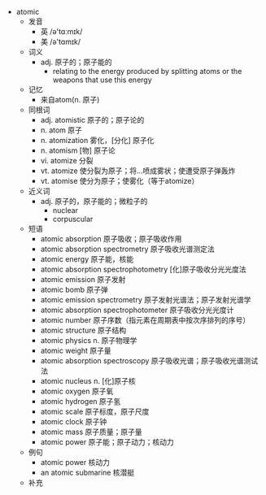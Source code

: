 - atomic
  - 发音
    - 英 /ə'tɑːmɪk/
    - 美 /ə'tɑmɪk/
  - 词义
    - adj. 原子的；原子能的
      - relating to the energy produced by splitting atoms or the weapons that use this energy
  - 记忆
    - 来自atom(n. 原子)
  - 同根词
    - adj. atomistic 原子的；原子论的
    - n. atom 原子
    - n. atomization 雾化，[分化] 原子化
    - n. atomism [物] 原子论
    - vi. atomize 分裂
    - vt. atomize 使分裂为原子；将…喷成雾状；使遭受原子弹轰炸
    - vt. atomise 使分为原子；使雾化（等于atomize）
  - 近义词
    - adj. 原子的，原子能的；微粒子的
      - nuclear
      - corpuscular
  - 短语
    - atomic absorption 原子吸收；原子吸收作用
    - atomic absorption spectrometry 原子吸收光谱测定法
    - atomic energy 原子能，核能
    - atomic absorption spectrophotometry [化]原子吸收分光光度法
    - atomic emission 原子发射
    - atomic bomb 原子弹
    - atomic emission spectrometry 原子发射光谱法；原子发射光谱学
    - atomic absorption spectrophotometer 原子吸收分光光度计
    - atomic number 原子序数（指元素在周期表中按次序排列的序号）
    - atomic structure 原子结构
    - atomic physics n. 原子物理学
    - atomic weight 原子量
    - atomic absorption spectroscopy 原子吸收光谱；原子吸收光谱测试法
    - atomic nucleus n. [化]原子核
    - atomic oxygen 原子氧
    - atomic hydrogen 原子氢
    - atomic scale 原子标度，原子尺度
    - atomic clock 原子钟
    - atomic mass 原子质量；原子量
    - atomic power 原子能；原子动力；核动力
  - 例句
    - atomic power 核动力
    - an atomic submarine 核潜艇
  - 补充